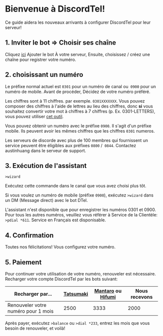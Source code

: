# Bienvenue à DiscordTel!
Ce guide aidera les nouveaux arrivants à configurer DiscordTel pour leur serveur!

## 1. Inviter le bot => Choisir ses chaîne
Cliquez [ici](https://discordapp.com/oauth2/authorize?client_id=224662505157427200&scope=bot&permissions=84997) Ajouter le bot À votre serveur,
Ensuite, choisissez / créez une chaîne pour registrer votre numéro.

## 2. choisissant un numéro
Le préfixe normal actuel est `0301` pour un numéro de canal ou` 0900` pour un numéro de mobile. Avant de procéder, Décidez de votre numéro préféré.

Les chiffres sont à 11 chiffres. par exemple. `0301XXXXXXX`. Vous pouvez composer des chiffres à l'aide de lettres au lieu des chiffres, donc **si** vous souhaitez convertir votre mot à chiffres à 7 chiffres (p. Ex. 0301-LETTERS), 
vous pouvez utiliser [cet outil](http://word2number.com).

Vous pouvez obtenir un numéro avec le préfixe `0900`. Il s'agit d'un préfixe mobile. Ils peuvent avoir les mêmes chiffres que les chiffres `0301` numeros.

Les serveurs de discorde avec plus de 100 membres qui fournissent un service peuvent être éligibles aux préfixes `0800` /` 0844`. Contactez austinhuang dans le serveur de support.

## 3. Exécution de l'assistant
`>wizard`

Exécutez cette commande dans le canal que vous avez choisi plus tôt.

Si vous voulez un numéro de mobile (préfixe `0900`), exécutez `>wizard` dans un DM (Message direct) avec le bot DTel.

L'assistant n'est disponible que pour enregistrer les numéros 0301 et 0900. Pour tous les autres numéros, veuillez vous référer à Service de la Clientèle: `>pdial *611`. Service en Français est disponisable.

## 4. Confirmation
Toutes nos félicitations! Vous configurez votre numéro.

## 5. Paiement
Pour continuer votre utilisation de votre numéro, renouveler est nécessaire. Recharger votre compte DiscordTel par les bots suivant:

| Recharger par...                    | [Tatsumaki](http://tatsumaki.xyz) | [Mantaro](https://github.com/Mantaro/MantaroBot) ou [Hifumi](http://hifumibot.xyz/) | Nous recevons |
|-------------------------------------|--------------|----------------|--------|
| Renouveler votre numéro pour 1 mois | 2500         | 3333           | 2000   |

Après payer, exécutez `>balance` ou `>dial *233`, entrez les mois que vous besoin de renouveler, et voilà!

